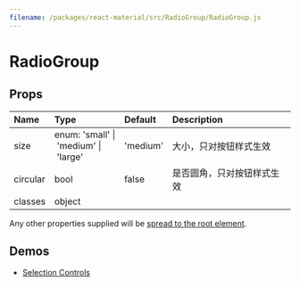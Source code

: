 ```yaml
---
filename: /packages/react-material/src/RadioGroup/RadioGroup.js
---
```


<!--- This documentation is automatically generated, do not try to edit it. -->

# RadioGroup



## Props

| Name | Type | Default | Description |
|:-----|:-----|:--------|:------------|
| <span class="prop-name">size</span> | <span class="prop-type">enum:&nbsp;'small'&nbsp;&#124;<br>&nbsp;'medium'&nbsp;&#124;<br>&nbsp;'large'<br> | <span class="prop-default">'medium'</span> | 大小，只对按钮样式生效 |
| <span class="prop-name">circular</span> | <span class="prop-type">bool | <span class="prop-default">false</span> | 是否圆角，只对按钮样式生效 |
| <span class="prop-name">classes</span> | <span class="prop-type">object |  |  |

Any other properties supplied will be [spread to the root element](/guides/api#spread).

## Demos

- [Selection Controls](/demos/selection-controls)

